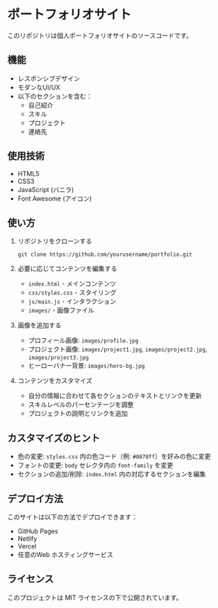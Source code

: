 # ポートフォリオサイト

このリポジトリは個人ポートフォリオサイトのソースコードです。

## 機能

- レスポンシブデザイン
- モダンなUI/UX
- 以下のセクションを含む：
  - 自己紹介
  - スキル
  - プロジェクト
  - 連絡先

## 使用技術

- HTML5
- CSS3
- JavaScript (バニラ)
- Font Awesome (アイコン)

## 使い方

1. リポジトリをクローンする
   ```
   git clone https://github.com/yourusername/portfolio.git
   ```

2. 必要に応じてコンテンツを編集する
   - `index.html` - メインコンテンツ
   - `css/styles.css` - スタイリング
   - `js/main.js` - インタラクション
   - `images/` - 画像ファイル

3. 画像を追加する
   - プロフィール画像: `images/profile.jpg`
   - プロジェクト画像: `images/project1.jpg`, `images/project2.jpg`, `images/project3.jpg`
   - ヒーローバナー背景: `images/hero-bg.jpg`

4. コンテンツをカスタマイズ
   - 自分の情報に合わせて各セクションのテキストとリンクを更新
   - スキルレベルのパーセンテージを調整
   - プロジェクトの説明とリンクを追加

## カスタマイズのヒント

- 色の変更: `styles.css` 内の色コード（例: `#0078ff`）を好みの色に変更
- フォントの変更: `body` セレクタ内の `font-family` を変更
- セクションの追加/削除: `index.html` 内の対応するセクションを編集

## デプロイ方法

このサイトは以下の方法でデプロイできます：

- GitHub Pages
- Netlify
- Vercel
- 任意のWeb ホスティングサービス

## ライセンス

このプロジェクトは MIT ライセンスの下で公開されています。